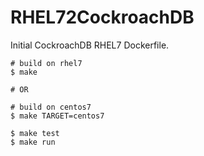 # RHEL72CockroachDB
Initial CockroachDB RHEL7 Dockerfile.

```shell
# build on rhel7
$ make

# OR

# build on centos7
$ make TARGET=centos7
```
```shell
$ make test
$ make run
```